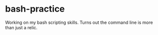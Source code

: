 # bash-practice
Working on my bash scripting skills. Turns out the command line is more than just a relic. 
